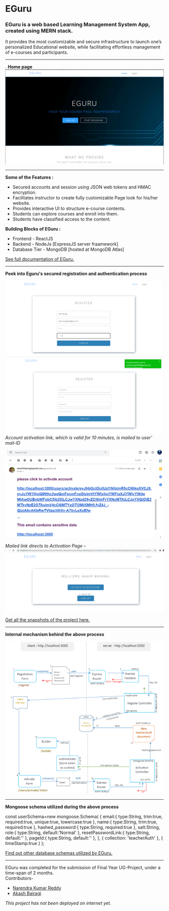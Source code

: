 # EGuru
### EGuru is a web based Learning Management System App, created using **MERN** stack. 
It provides the most customizable and secure infrastructure to launch one’s personalized Educational website,
while facilitating effortless management of e-courses and participants.  

---

. **Home page**
<img src='/images/home.PNG' title='home page'/>

---
**Some of the Features :**
* Secured accounts and session using JSON web tokens and HMAC encryption.
* Facilitates instructor to create fully customizable Page look for his/her website. 
* Provides interactive UI to structure e-course contents.
* Students can explore courses and enroll into them.
* Students have classified access to the content.

  
**Building Blocks of EGuru :**
* Frontend - ReactJS
* Backend - NodeJs [ExpressJS server fraamework]
* Database Tier - MongoDB [hosted at MongoDB Atlas]


[See full documentation of EGuru.](https://github.com/akash99-code/EGuru/blob/master/EGuru%20Docs.pdf)

---

**Peek into Eguru's secured registration and authentication process**  

<img src='/images/reg1.png' title='fill details'/><img src='/images/reg2.png' title='on sumbit'/>  
*Account activation link, which is valid for 10 minutes, is mailed to user’ mail-ID*  

<img src='images/reg3.png' width=600 title="in user's mailbox" />   

*Mailed link directs to Activation Page –*  
<img src='/images/reg4.png' title='registraction successful'/>

[Get all the snapshots of the project here.](https://github.com/akash99-code/EGuru/blob/master/EGuru%20Docs.pdf)

---

**Internal mechanism behind the above process**  
  
  
<img src='/images/Regworkflow.PNG' title='registraction successful'/>

---

**Mongoose schema utilized during the above process**

const userSchema=new mongoose.Schema(
    {
        email:{
            type:String,
            trim:true,
            required:true,
            unique:true,
            lowercase:true
        },
        name:{
            type:String,
            trim:true,
            required:true
        },
        hashed_password:{
            type:String,
            required:true
        },
        salt:String,
        role:{
            type:String,
            default:'Normal'
        },
        resetPasswordLink:{
            type:String,
            default:''
        },
        pageId:{
            type:String,
            default:''
        },
    },
    {
        collection: 'teacherAuth'
    },
    {
        timeStamp:true
    }
);


[Find out other database schemas utilized by EGuru.](https://github.com/akash99-code/EGuru/blob/master/EGuru%20Docs.pdf)

---

EGuru was completed for the submission of Final Year UG-Project, under a time-span of 2 months.  
Contributors- 
* [Narendra Kumar Reddy](https://github.com/NarendraPolimera)
* [Akash Bairagi](https://github.com/akash99-code/)
      
*This project has not been deployed on internet yet.*




